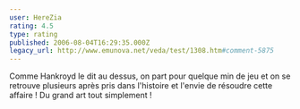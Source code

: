 ```yaml
---
user: HereZia
rating: 4.5
type: rating
published: 2006-08-04T16:29:35.000Z
legacy_url: http://www.emunova.net/veda/test/1308.htm#comment-5875
---
```

Comme Hankroyd le dit au dessus, on part pour quelque min de jeu et on se retrouve plusieurs après pris dans l'histoire et l'envie de résoudre cette affaire ! Du grand art tout simplement !